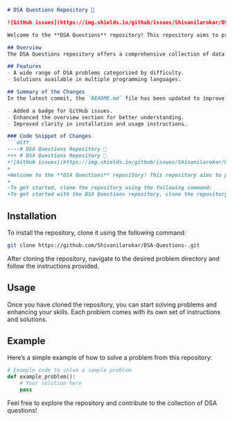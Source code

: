 ```markdown
# DSA Questions Repository 🚀

![GitHub issues](https://img.shields.io/github/issues/Shivanilarokar/DSA-Questions-)

Welcome to the **DSA Questions** repository! This repository aims to provide a wide range of algorithmic challenges to help you improve your data structures and algorithms skills.

## Overview
The DSA Questions repository offers a comprehensive collection of data structure and algorithm problems designed to enhance your coding skills and problem-solving abilities. With solutions available in multiple programming languages, this repository is perfect for anyone looking to improve their coding proficiency.

## Features
- A wide range of DSA problems categorized by difficulty.
- Solutions available in multiple programming languages.

## Summary of the Changes
In the latest commit, the `README.md` file has been updated to improve clarity and provide additional information about the repository. Notable changes include:

- Added a badge for GitHub issues.
- Enhanced the overview section for better understanding.
- Improved clarity in installation and usage instructions.

### Code Snippet of Changes
```diff
----# DSA Questions Repository 🚀
+++ # DSA Questions Repository 🚀
+![GitHub issues](https://img.shields.io/github/issues/Shivanilarokar/DSA-Questions-)
+ 
+Welcome to the **DSA Questions** repository! This repository aims to provide a wide range of algorithmic challenges to help you improve your data structures and algorithms skills.
+ 
-To get started, clone the repository using the following command:
+To get started with the DSA Questions repository, clone the repository using the following command:
```

## Installation
To install the repository, clone it using the following command:
```bash
git clone https://github.com/Shivanilarokar/DSA-Questions-.git
```

After cloning the repository, navigate to the desired problem directory and follow the instructions provided.

## Usage
Once you have cloned the repository, you can start solving problems and enhancing your skills. Each problem comes with its own set of instructions and solutions.

## Example
Here’s a simple example of how to solve a problem from this repository:
```python
# Example code to solve a sample problem
def example_problem():
    # Your solution here
    pass
```

Feel free to explore the repository and contribute to the collection of DSA questions!
```